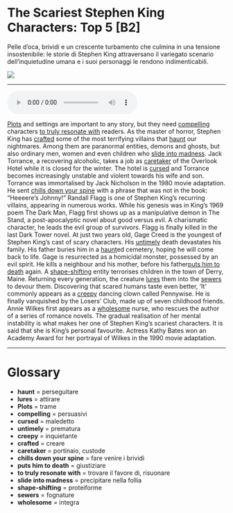 # The Scariest Stephen King Characters: Top 5   [B2]

Pelle d’oca, brividi e un crescente turbamento che culmina in una tensione insostenibile: le storie di Stephen King attraversano il variegato scenario dell’inquietudine umana e i suoi personaggi le rendono indimenticabili.

![](The%20Scariest%20Stephen%20King%20Characters%20Top%205.jpg)

--------------

<div>
<audio controls autoplay>
    <source src="https:/raw.githubusercontent.com/dartie/speakup/main/2024-06/The%20Scariest%20Stephen%20King%20Characters%20Top%205.mp3" type="audio/mpeg">
</audio>
</div>


[Plots](## "trame") and settings are important to any story, but they need [compelling](## "persuasivi") characters [to truly resonate with](## "trovare il favore di, risuonare") readers. As the master of horror, Stephen King has [crafted](## "creare") some of the most terrifying villains that [haunt](## "perseguitare") our nightmares. Among them are paranormal entities, demons and ghosts, but also ordinary men, women and even children who [slide into madness](## "precipitare nella follia").
Jack Torrance, a recovering alcoholic, takes a job as [caretaker](## "portinaio, custode") of the Overlook Hotel while it is closed for the winter. The hotel is [cursed](## "maledetto") and Torrance becomes increasingly unstable and violent towards his wife and son. Torrance was immortalised by Jack Nicholson in the 1980 movie adaptation. He sent [chills down your spine](## "fare venire i brividi") with a phrase that was not in the book: “Heeeere’s Johnny!”
Randall Flagg is one of Stephen King’s recurring villains, appearing in numerous works. While his genesis was in King’s 1969 poem The Dark Man, Flagg first shows up as a manipulative demon in The Stand, a post-apocalyptic novel about good versus evil. A charismatic character, he leads the evil group of survivors. Flagg is finally killed in the last Dark Tower novel.
At just two years old, Gage Creed is the youngest of Stephen King’s cast of scary characters. His [untimely](## "prematura") death devastates his family. His father buries him in a [haunt](## "perseguitare")ed cemetery, hoping he will come back to life. Gage is resurrected as a homicidal monster, possessed by an evil spirit. He kills a neighbour and his mother, before his father[puts him to death](## "giustiziare") again.
A [shape-shifting](## "proteiforme") entity terrorises children in the town of Derry, Maine. Returning every generation, the creature [lures](## "attirare") them into the [sewers](## "fognature") to devour them. Discovering that scared humans taste even better, ‘It’ commonly appears as a [creepy](## "inquietante") dancing clown called Pennywise. He is finally vanquished by the Losers’ Club, made up of seven childhood friends.
Annie Wilkes first appears as a [wholesome](## "integra") nurse, who rescues the author of a series of romance novels. The gradual realisation of her mental instability is what makes her one of Stephen King’s scariest characters. It is said that she is King’s personal favourite. Actress Kathy Bates won an Academy Award for her portrayal of Wilkes in the 1990 movie adaptation.  

--------------

<div style = "display:block; clear:both; page-break-after:always;"></div>

# Glossary
* **haunt** = perseguitare
* **lures** = attirare
* **Plots** = trame
* **compelling** = persuasivi
* **cursed** = maledetto
* **untimely** = prematura
* **creepy** = inquietante
* **crafted** = creare
* **caretaker** = portinaio, custode
* **chills down your spine** = fare venire i brividi
* **puts him to death** = giustiziare
* **to truly resonate with** = trovare il favore di, risuonare
* **slide into madness** = precipitare nella follia
* **shape-shifting** = proteiforme
* **sewers** = fognature
* **wholesome** = integra
